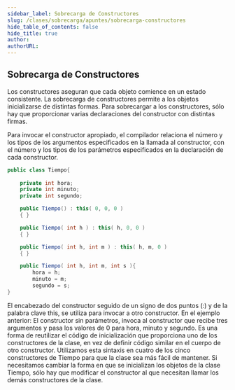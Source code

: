 ```yaml
---
sidebar_label: Sobrecarga de Constructores
slug: /clases/sobrecarga/apuntes/sobrecarga-constructores
hide_table_of_contents: false
hide_title: true
author: 
authorURL: 
---
```


## Sobrecarga de Constructores

Los constructores aseguran que cada objeto comience en un estado consistente. La sobrecarga de constructores permite a los objetos inicializarse de distintas formas. Para sobrecargar a los constructores, sólo hay que proporcionar varias declaraciones del constructor con distintas firmas.

Para invocar el constructor apropiado, el compilador relaciona el número y los tipos de los argumentos especificados en la llamada al constructor, con el número y los tipos de los parámetros especificados en la declaración de cada constructor.



```csharp
public class Tiempo{
	
    private int hora;
    private int minuto; 
    private int segundo;

    public Tiempo() : this( 0, 0, 0 ) 
    { } 

    public Tiempo( int h ) : this( h, 0, 0 )
    { }

    public Tiempo( int h, int m ) : this( h, m, 0 ) 
    { }

    public Tiempo( int h, int m, int s ){
	    hora = h;
	    minuto = m;
	    segundo = s;
}
```
El encabezado del constructor seguido de un signo de dos puntos (:) y de la palabra clave this, se utiliza para invocar a otro constructor. En el ejemplo anterior: El constructor sin parámetros, invoca al constructor que recibe tres argumentos y pasa los valores de 0 para hora, minuto y segundo. Es una forma de reutilizar el código de inicialización que proporciona uno de los constructores de la clase, en vez de definir código similar en el cuerpo de otro constructor. Utilizamos esta sintaxis en cuatro de los cinco constructores de Tiempo para que la clase sea más fácil de mantener. Si necesitamos cambiar la forma en que se inicializan los objetos de la clase Tiempo, sólo hay que modificar el constructor al que necesitan llamar los demás constructores de la clase.

